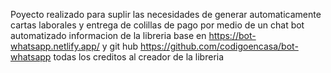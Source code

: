 Poyecto realizado para suplir las necesidades de generar automaticamente cartas laborales y entrega de colillas de pago por medio de un chat bot automatizado
informacion de la libreria base en https://bot-whatsapp.netlify.app/ y git hub https://github.com/codigoencasa/bot-whatsapp
todas los creditos al creador de la libreria 
